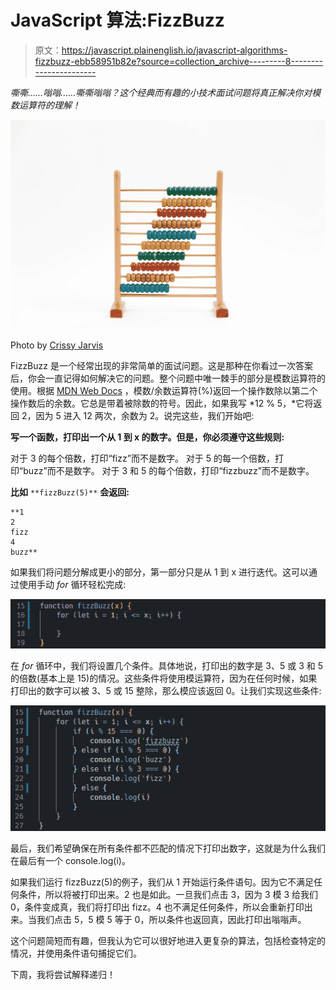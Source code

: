 # JavaScript 算法:FizzBuzz

> 原文：<https://javascript.plainenglish.io/javascript-algorithms-fizzbuzz-ebb58951b82e?source=collection_archive---------8----------------------->

*嘶嘶……嗡嗡……嘶嘶嗡嗡？这个经典而有趣的小技术面试问题将真正解决你对模数运算符的理解！*

![](img/73fef7efc8707b25e6f527427c28c848.png)

Photo by [Crissy Jarvis](https://unsplash.com/@crissyjarvis?utm_source=medium&utm_medium=referral)

FizzBuzz 是一个经常出现的非常简单的面试问题。这是那种在你看过一次答案后，你会一直记得如何解决它的问题。整个问题中唯一棘手的部分是模数运算符的使用。根据 [MDN Web Docs](https://developer.mozilla.org/en-US/docs/Web/JavaScript/Reference/Operators/Remainder) ，模数/余数运算符(%)返回一个操作数除以第二个操作数后的余数。它总是带着被除数的符号。因此，如果我写 *12 % 5，*它将返回 2，因为 5 进入 12 两次，余数为 2。说完这些，我们开始吧:

**写一个函数，打印出一个从 1 到 x 的数字。但是，你必须遵守这些规则:**

对于 3 的每个倍数，打印“fizz”而不是数字。
对于 5 的每一个倍数，打印“buzz”而不是数字。
对于 3 和 5 的每个倍数，打印“fizzbuzz”而不是数字。

**比如** `**fizzBuzz(5)**` **会返回:**

```
**1
2
fizz
4
buzz**
```

如果我们将问题分解成更小的部分，第一部分只是从 1 到 x 进行迭代。这可以通过使用手动 *for* 循环轻松完成:

![](img/d279fda7c759a25b0f0af1f7f04f8c5b.png)

在 *for* 循环中，我们将设置几个条件。具体地说，打印出的数字是 3、5 或 3 和 5 的倍数(基本上是 15)的情况。这些条件将使用模运算符，因为在任何时候，如果打印出的数字可以被 3、5 或 15 整除，那么模应该返回 0。让我们实现这些条件:

![](img/32fbd1a6c6e3043d1b276e27794aca63.png)

最后，我们希望确保在所有条件都不匹配的情况下打印出数字，这就是为什么我们在最后有一个 console.log(i)。

如果我们运行 fizzBuzz(5)的例子，我们从 1 开始运行条件语句。因为它不满足任何条件，所以将被打印出来。2 也是如此。一旦我们点击 3，因为 3 模 3 给我们 0，条件变成真，我们将打印出 fizz。4 也不满足任何条件，所以会重新打印出来。当我们点击 5，5 模 5 等于 0，所以条件也返回真，因此打印出嗡嗡声。

这个问题简短而有趣，但我认为它可以很好地进入更复杂的算法，包括检查特定的情况，并使用条件语句捕捉它们。

下周，我将尝试解释递归！